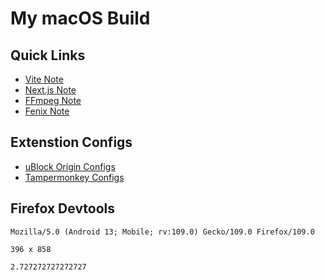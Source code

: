 # My macOS Build

## Quick Links

- [Vite Note](NOTE_VITEJS.md)
- [Next.js Note](NOTE_NEXTJS.md)
- [FFmpeg Note](NOTE_FFMPEG.md)
- [Fenix Note](NOTE_FENIX.md)

## Extenstion Configs

- [uBlock Origin Configs](https://raw.githubusercontent.com/Florencea/my-macos-build/main/configs/ubo-config.txt)
- [Tampermonkey Configs](https://github.com/Florencea/my-macos-build/raw/main/configs/userscript.zip)

## Firefox Devtools

```text
Mozilla/5.0 (Android 13; Mobile; rv:109.0) Gecko/109.0 Firefox/109.0
```

```text
396 x 858
```

```text
2.727272727272727
```
